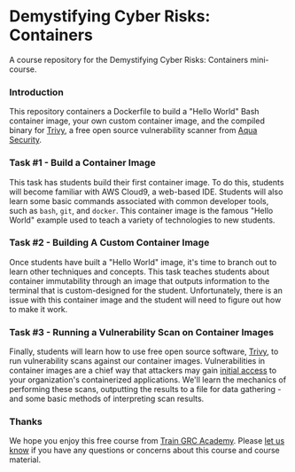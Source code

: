 # Demystifying Cyber Risks: Containers
A course repository for the Demystifying Cyber Risks: Containers mini-course.

### Introduction
This repository containers a Dockerfile to build a "Hello World" Bash container image, your own custom container image, and the compiled binary for [Trivy](https://github.com/aquasecurity/trivy/releases), a free open source vulnerability scanner from [Aqua Security](https://www.aquasec.com).

### Task #1 - Build a Container Image
This task has students build their first container image. To do this, students will become familiar with AWS Cloud9, a web-based IDE. Students will also learn some basic commands associated with common developer tools, such as `bash`, `git`, and `docker`. This container image is the famous "Hello World" example used to teach a variety of technologies to new students.

### Task #2 - Building A Custom Container Image
Once students have built a "Hello World" image, it's time to branch out to learn other techniques and concepts. This task teaches students about container immutability through an image that outputs information to the terminal that is custom-designed for the student. Unfortunately, there is an issue with this container image and the student will need to figure out how to make it work.

### Task #3 - Running a Vulnerability Scan on Container Images
Finally, students will learn how to use free open source software, [Trivy](https://github.com/aquasecurity/trivy/releases), to run vulnerability scans against our container images. Vulnerabilities in container images are a chief way that attackers may gain [initial access](https://attack.mitre.org/tactics/TA0001/) to your organization's containerized applications. We'll learn the mechanics of performing these scans, outputting the results to a file for data gathering - and some basic methods of interpreting scan results.


### Thanks
We hope you enjoy this free course from [Train GRC Academy](https://academy.traingrc.com/). Please [let us know](mailto:solutions@traingrc.com) if you have any questions or concerns about this course and course material.